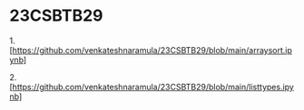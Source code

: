 # 23CSBTB29
1.[https://github.com/venkateshnaramula/23CSBTB29/blob/main/arraysort.ipynb]

2.[https://github.com/venkateshnaramula/23CSBTB29/blob/main/listtypes.ipynb]
